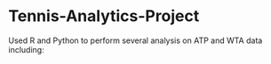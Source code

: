 # Tennis-Analytics-Project
Used R and Python to perform several analysis on ATP and WTA data including:
